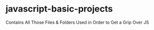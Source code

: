 # javascript-basic-projects
Contains All Those Files &amp; Folders Used in Order to Get a Grip Over JS
